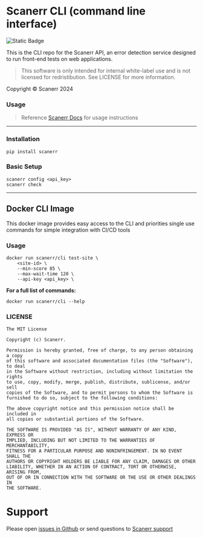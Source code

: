 # Scanerr CLI (command line interface)

![Static Badge](https://img.shields.io/badge/CLI-Available-mint)

This is the CLI repo for the Scanerr API, an error detection service designed to run front-end tests on web applications.

> This software is only intended for internal white-label use and is not licensed for redristibution. See LICENSE for more information.

Copyright © Scanerr 2024

### Usage
> Reference <a target="_blank" href="https://docs.scanerr.io/guides/cli.html">Scanerr Docs</a> for usage instructions

---

### Installation
```shell
pip install scanerr
```

### Basic Setup
```shell
scanerr config <api_key>
scanerr check
```

---

## Docker CLI Image

This docker image provides easy access to the CLI and priorities single use commands for simple integration with CI/CD tools


### Usage

```shell
docker run scanerr/cli test-site \ 
    <site-id> \
    --min-score 85 \
    --max-wait-time 120 \
    --api-key <api_key> \
```

**For a full list of commands:**

```shell
docker run scanerr/cli --help
```

### LICENSE
```license
The MIT License

Copyright (c) Scanerr.

Permission is hereby granted, free of charge, to any person obtaining a copy
of this software and associated documentation files (the "Software"), to deal
in the Software without restriction, including without limitation the rights
to use, copy, modify, merge, publish, distribute, sublicense, and/or sell
copies of the Software, and to permit persons to whom the Software is
furnished to do so, subject to the following conditions:

The above copyright notice and this permission notice shall be included in
all copies or substantial portions of the Software.

THE SOFTWARE IS PROVIDED "AS IS", WITHOUT WARRANTY OF ANY KIND, EXPRESS OR
IMPLIED, INCLUDING BUT NOT LIMITED TO THE WARRANTIES OF MERCHANTABILITY,
FITNESS FOR A PARTICULAR PURPOSE AND NONINFRINGEMENT. IN NO EVENT SHALL THE
AUTHORS OR COPYRIGHT HOLDERS BE LIABLE FOR ANY CLAIM, DAMAGES OR OTHER
LIABILITY, WHETHER IN AN ACTION OF CONTRACT, TORT OR OTHERWISE, ARISING FROM,
OUT OF OR IN CONNECTION WITH THE SOFTWARE OR THE USE OR OTHER DEALINGS IN
THE SOFTWARE.
```

# Support
Please open [issues in Github](https://github.com/Scanerr-io/cli/issues) or send questions to [Scanerr support](mailto:hello@scanerr.io)